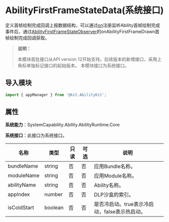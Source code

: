 # AbilityFirstFrameStateData(系统接口)

定义首帧绘制完成回调上报数据结构，可以通过[on](js-apis-app-ability-appManager-sys.md#appmanageronabilityfirstframestate12)注册监听Ability首帧绘制完成事件后，通过[AbilityFirstFrameStateObserver](js-apis-inner-application-abilityFirstFrameStateObserver-sys.md)的onAbilityFirstFrameDrawn首帧绘制完成回调获取。

> **说明：**
>
> 本模块首批接口从API version 12开始支持。后续版本的新增接口，采用上角标单独标记接口的起始版本。
> 本模块接口为系统接口。

## 导入模块

```ts
import { appManager } from '@kit.AbilityKit';
```

## 属性

**系统能力**：SystemCapability.Ability.AbilityRuntime.Core

**系统接口**：此接口为系统接口。

| 名称        | 类型    | 只读 | 可选 | 说明             |
| ----------- | ------- | ---- | ---- | ---------------- |
| bundleName  | string  | 否   | 否   | 应用Bundle名称。 |
| moduleName  | string  | 否   | 否   | 应用Module名称。 |
| abilityName | string  | 否   | 否   | Ability名称。    |
| appIndex    | number  | 否   | 否   | DLP沙盒的索引。  |
| isColdStart | boolean | 否   | 否   | 是否冷启动。true表示冷启动，false表示热启动。     |
